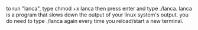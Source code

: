 to run "lanca", type chmod +x lanca then press enter and type ./lanca.
lanca is a program that slows down the output of your linux system's output. you do need to type ./lanca again every time you reload/start a new terminal.
